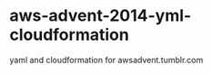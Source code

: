 aws-advent-2014-yml-cloudformation
==================================

yaml and cloudformation for awsadvent.tumblr.com
